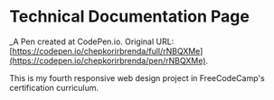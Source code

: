 # Technical Documentation Page
 _A Pen created at CodePen.io. Original URL: [https://codepen.io/chepkorirbrenda/full/rNBQXMe](https://codepen.io/chepkorirbrenda/pen/rNBQXMe).

 This is my fourth responsive web design project in FreeCodeCamp's certification curriculum.
